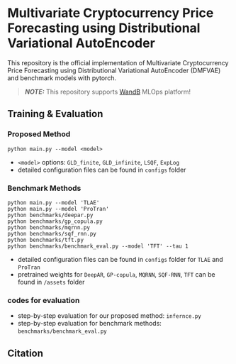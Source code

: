 # Multivariate Cryptocurrency Price Forecasting using Distributional Variational AutoEncoder

This repository is the official implementation of Multivariate Cryptocurrency Price Forecasting using Distributional Variational AutoEncoder (DMFVAE) and benchmark models with pytorch. 

> **_NOTE:_** This repository supports [WandB](https://wandb.ai/site) MLOps platform!

## Training & Evaluation 

### Proposed Method
```
python main.py --model <model>
```   
- `<model>` options: `GLD_finite`, `GLD_infinite`, `LSQF`, `ExpLog`
- detailed configuration files can be found in `configs` folder

### Benchmark Methods
```
python main.py --model 'TLAE'
python main.py --model 'ProTran'
python benchmarks/deepar.py 
python benchmarks/gp_copula.py 
python benchmarks/mqrnn.py 
python benchmarks/sqf_rnn.py 
python benchmarks/tft.py
python benchmarks/benchmark_eval.py --model 'TFT' --tau 1
```
- detailed configuration files can be found in `configs` folder for `TLAE` and `ProTran`
- pretrained weights for `DeepAR`, `GP-copula`, `MQRNN`, `SQF-RNN`, `TFT` can be found in `/assets` folder

### codes for evaluation
- step-by-step evaluation for our proposed method: `infernce.py`
- step-by-step evaluation for benchmark methods: `benchmarks/benchmark_eval.py`   

## Citation
